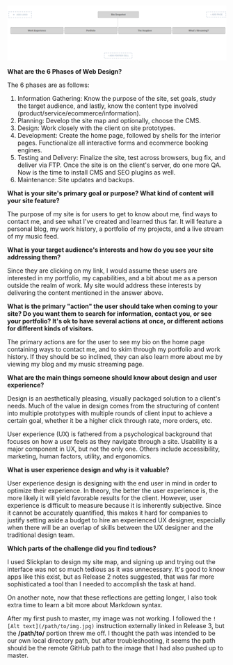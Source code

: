 ![Site Map Draft](imgs/site-map.png)

<b>What are the 6 Phases of Web Design?</b>  

The 6 phases are as follows:  

1.  Information Gathering: Know the purpose of the site, set goals, study the target audience, and lastly, know the content type involved (product/service/ecommerce/information).
2.  Planning: Develop the site map and optionally, choose the CMS.
3.  Design: Work closely with the client on site prototypes.
4.  Development: Create the home page, followed by shells for the interior pages. Functionalize all interactive forms and ecommerce booking engines. 
5.  Testing and Delivery: Finalize the site, test across browsers, bug fix, and deliver via FTP. Once the site is on the client's server, do one more QA. Now is the time to install CMS and SEO plugins as well.
6.  Maintenance: Site updates and backups.

<b>What is your site's primary goal or purpose?
What kind of content will your site feature?</b>  

The purpose of my site is for users to get to know about me, find ways to contact me, and see what I've created and learned thus far. It will feature a personal blog, my work history, a portfolio of my projects, and a live stream of my music feed.

<b>What is your target audience's interests and how do you see your site addressing them?</b>  

Since they are clicking on my link, I would assume these users are interested in my portfolio, my capabilities, and a bit about me as a person outside the realm of work. My site would address these interests by delivering the content mentioned in the answer above.

<b>What is the primary "action" the user should take when coming to your site? Do you want them to search for information, contact you, or see your portfolio? It's ok to have several actions at once, or different actions for different kinds of visitors.</b>  

The primary actions are for the user to see my bio on the home page containing ways to contact me, and to skim through my portfolio and work history. If they should be so inclined, they can also learn more about me by viewing my blog and my music streaming page.

<b>What are the main things someone should know about design and user experience?</b>  

Design is an aesthetically pleasing, visually packaged solution to a client's needs. Much of the value in design comes from the structuring of content into multiple prototypes with multiple rounds of client input to achieve a certain goal, whether it be a higher click through rate, more orders, etc.  

User experience (UX) is fathered from a psychological background that focuses on how a user feels as they navigate through a site. Usability is a major component in UX, but not the only one. Others include accessibility, marketing, human factors, utility, and ergonomics.

<b>What is user experience design and why is it valuable?</b>  

User experience design is designing with the end user in mind in order to optimize their experience. In theory, the better the user experience is, the more likely it will yield favorable results for the client. However, user experience is difficult to measure because it is inherently subjective. Since it cannot be accurately quantified, this makes it hard for companies to justify setting aside a budget to hire an experienced UX designer, especially when there will be an overlap of skills between the UX designer and the traditional design team.

<b>Which parts of the challenge did you find tedious?</b>  

I used Slickplan to design my site map, and signing up and trying out the interface was not so much tedious as it was unnecessary. It's good to know apps like this exist, but as Release 2 notes suggested, that was far more sophisticated a tool than I needed to accomplish the task at hand.  

On another note, now that these reflections are getting longer, I also took extra time to learn a bit more about Markdown syntax. 

After my first push to master, my image was not working. I followed the `![Alt text](/path/to/img.jpg)` instruction externally linked in Release 3, but the <b>/path/to/</b> portion threw me off. I thought the path was intended to be our own local directory path, but after troubleshooting, it seems the path should be the remote GitHub path to the image that I had also pushed up to master.
